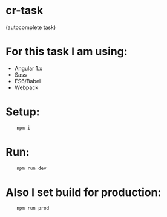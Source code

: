 # cr-task
(autocomplete task)

# For this task I am using:

* Angular 1.x
* Sass
* ES6/Babel
* Webpack

# Setup:

```sh
    npm i
```

# Run:

```sh
    npm run dev
```

# Also I set build for production:

```sh
    npm run prod
```


